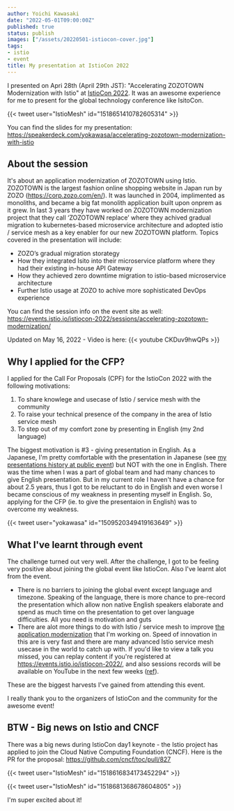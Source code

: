 ```yaml
---
author: Yoichi Kawasaki
date: "2022-05-01T09:00:00Z"
published: true
status: publish
images: ["/assets/20220501-istiocon-cover.jpg"]
tags:
- istio
- event
title: My presentation at IstioCon 2022
---
```


I presented on Apri 28th (April 29th JST): "Accelerating ZOZOTOWN Modernization with Istio" at [IstioCon 2022](https://events.istio.io/istiocon-2022/). It was an awesome experience for me to present for the global technology conference like IsitoCon.

{{< tweet user="IstioMesh" id="1518651410782605314" >}}

You can find the slides for my presentation:
https://speakerdeck.com/yokawasa/accelerating-zozotown-modernization-with-istio


## About the session

It's about an application modernization of ZOZOTOWN using Istio. ZOZOTOWN is the largest fashion online shopping website in Japan run by ZOZO (https://corp.zozo.com/en/). It was launched in 2004, implimented as monoliths, and became a big fat monolith application built upon onprem as it grew. In last 3 years they have worked on ZOZOTOWN modernization project that they call ‘ZOZOTOWN replace’ where they achived gradual migration to kubernetes-based microservice architecture and adopted istio / service mesh as a key enabler for our new ZOZOTOWN platform. Topics covered in the presentation will include:

- ZOZO’s gradual migration storategy
- How they integrated Isito into their microservice platform where they had their existing in-house API Gateway
- How they achieved zero downtime migration to istio-based microservice architecture
- Further Istio usage at ZOZO to achive more sophisticated DevOps experience

You can find the session info on the event site as well:
https://events.istio.io/istiocon-2022/sessions/accelerating-zozotown-modernization/

Updated on May 16, 2022 - Video is here:
{{< youtube CKDuv9hwQPs >}} 

## Why I applied for the CFP?

I applied for the Call For Proposals (CPF) for the IstioCon 2022 with the following motivations:

1. To share knowlege and usecase of Istio / service mesh with the community
2. To raise your technical presence of the company in the area of Istio service mesh
3. To step out of my comfort zone by presenting in English (my 2nd language)

The biggest motivation is #3 - giving presentation in English. As a Japanese, I'm pretty comfortable with the presentation in Japanese (see [my presentations history at public event](https://github.com/yokawasa/presentations)) but NOT with the one in English. There was the time when I was a part of global team and had many chances to give English presentation. But in my current role I haven't have a chance for about 2.5 years, thus I got to be reluctant to do in English and even worse I became conscious of my weakness in presenting myself in English. So, applying for the CFP (ie. to give the presentaion in English) was to overcome my weakness.

{{< tweet user="yokawasa" id="1509520349419163649" >}}

## What I've learnt through event

The challenge turned out very well. After the challenge, I got to be feeling very positive about joining the global event like IstioCon. Also I've learnt alot from the event.

- There is no barriers to joining the global event except language and timezone. Speaking of the language, there is more chance to pre-record the presentation which allow non native English speakers elaborate and spend as much time on the presentation to get over language difficulties. All you need is motivation and guts
- There are alot more things to do with Istio / service mesh to improve [the application modernization](https://speakerdeck.com/yokawasa/accelerating-zozotown-modernization-with-istio) that I'm working on. Speed of innovation in this are is very fast and there are many advanced Istio service mesh usecase in the world to catch up with. If you'd like to view a talk you missed, you can replay content if you're registered at https://events.istio.io/istiocon-2022/, and also sessions records will be available on YouTube in the next few weeks ([ref](https://twitter.com/mitchashimself/status/1520112081000800258)).

These are the biggest harvests I've gained from attending this event.

I really thank you to the organizers of IstioCon and the community for the awesome event!

## BTW - Big news on Istio and CNCF

There was a big news during IstioCon day1 keynote - the Istio project has applied to join the Cloud Native Computing Foundation (CNCF). Here is the PR for the proposal:
https://github.com/cncf/toc/pull/827

{{< tweet user="IstioMesh" id="1518616834173452294" >}}

{{< tweet user="IstioMesh" id="1518681368678604805" >}}

I'm super excited about it!
